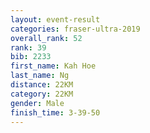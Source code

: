 ```yaml
---
layout: event-result 
categories: fraser-ultra-2019 
overall_rank: 52
rank: 39
bib: 2233
first_name: Kah Hoe
last_name: Ng
distance: 22KM
category: 22KM
gender: Male
finish_time: 3-39-50
---
```

